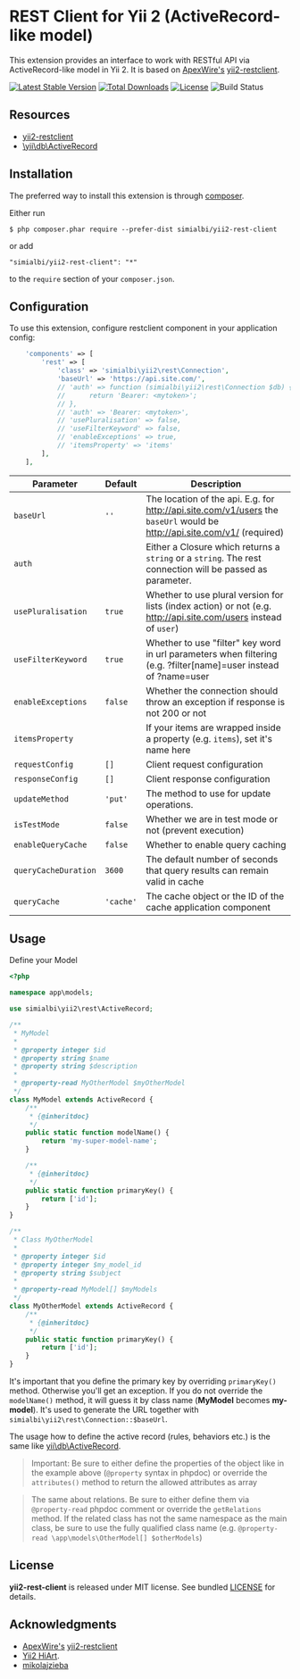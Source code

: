 # REST Client for Yii 2 (ActiveRecord-like model)
This extension provides an interface to work with RESTful API via ActiveRecord-like model in Yii 2.
It is based on [ApexWire's](https://github.com/ApexWire) [yii2-restclient](https://github.com/ApexWire/yii2-restclient).


[![Latest Stable Version](https://poser.pugx.org/simialbi/yii2-rest-client/v/stable?format=flat-square)](https://packagist.org/packages/simialbi/yii2-rest-client)
[![Total Downloads](https://poser.pugx.org/simialbi/yii2-rest-client/downloads?format=flat-square)](https://packagist.org/packages/simialbi/yii2-rest-client)
[![License](https://poser.pugx.org/simialbi/yii2-rest-client/license?format=flat-square)](https://packagist.org/packages/simialbi/yii2-rest-client)
![Build Status](https://github.com/simialbi/yii2-rest-client/workflows/build/badge.svg)

## Resources
 * [yii2-restclient](https://github.com/ApexWire/yii2-restclient)
 * [\yii\db\ActiveRecord](http://www.yiiframework.com/doc-2.0/guide-db-active-record.html)

## Installation
The preferred way to install this extension is through [composer](http://getcomposer.org/download/).

Either run

```
$ php composer.phar require --prefer-dist simialbi/yii2-rest-client
```

or add

```
"simialbi/yii2-rest-client": "*"
```

to the `require` section of your `composer.json`.

## Configuration
To use this extension, configure restclient component in your application config:

```php
    'components' => [
        'rest' => [
            'class' => 'simialbi\yii2\rest\Connection',
            'baseUrl' => 'https://api.site.com/',
            // 'auth' => function (simialbi\yii2\rest\Connection $db) {
            //      return 'Bearer: <mytoken>';
            // },
            // 'auth' => 'Bearer: <mytoken>',
            // 'usePluralisation' => false,
            // 'useFilterKeyword' => false,
            // 'enableExceptions' => true,
            // 'itemsProperty' => 'items'
        ],
    ],
```

| Parameter           | Default    | Description                                                                                                   |
| ------------------- | -----------| ------------------------------------------------------------------------------------------------------------- |
| `baseUrl`           | `''`       | The location of the api. E.g. for http://api.site.com/v1/users the `baseUrl` would be http://api.site.com/v1/  (required)   |
| `auth`              |            | Either a Closure which returns a `string` or a `string`. The rest connection will be passed as parameter.        |
| `usePluralisation`  | `true`     | Whether to use plural version for lists (index action) or not (e.g. http://api.site.com/users instead of `user`) |
| `useFilterKeyword`  | `true`     | Whether to use "filter" key word in url parameters when filtering (e.g. ?filter[name]=user instead of ?name=user |
| `enableExceptions`  | `false`    | Whether the connection should throw an exception if response is not 200 or not                                   |
| `itemsProperty`     |            | If your items are wrapped inside a property (e.g. `items`), set it's name here                                   | 
| `requestConfig`     | `[]`       |  Client request configuration                                                                                    | 
| `responseConfig`    | `[]`       | Client response configuration                                                                                   | 
| `updateMethod`      | `'put'`    | The method to use for update operations.                                                                        | 
| `isTestMode`        | `false`    | Whether we are in test mode or not (prevent execution)                                                          | 
| `enableQueryCache`  | `false`    | Whether to enable query caching                                                                                 | 
| `queryCacheDuration`| `3600`     | The default number of seconds that query results can remain valid in cache                             | 
| `queryCache`        | `'cache'`  | The cache object or the ID of the cache application component                                           | 

## Usage
Define your Model

```php
<?php

namespace app\models;

use simialbi\yii2\rest\ActiveRecord;

/**
 * MyModel
 * 
 * @property integer $id
 * @property string $name
 * @property string $description 
 * 
 * @property-read MyOtherModel $myOtherModel
 */
class MyModel extends ActiveRecord {
    /**
     * {@inheritdoc}
     */
    public static function modelName() {
        return 'my-super-model-name';
    }

    /**
     * {@inheritdoc}
     */
    public static function primaryKey() {
        return ['id'];
    }
}

/**
 * Class MyOtherModel
 * 
 * @property integer $id
 * @property integer $my_model_id
 * @property string $subject
 * 
 * @property-read MyModel[] $myModels
 */
class MyOtherModel extends ActiveRecord {
    /**
     * {@inheritdoc}
     */
    public static function primaryKey() {
        return ['id'];
    }
}
```

It's important that you define the primary key by overriding `primaryKey()` method. Otherwise you'll get an exception.
If you do not override the `modelName()` method, it will guess it by class name (**MyModel** becomes **my-model**). It's used
to generate the URL together with `simialbi\yii2\rest\Connection::$baseUrl`.

The usage how to define the active record (rules, behaviors etc.) is the same like [yii\db\ActiveRecord](http://www.yiiframework.com/doc-2.0/guide-db-active-record.html).

> Important: Be sure to either define the properties of the object like in the example above (`@property` syntax in phpdoc) 
> or override the `attributes()` method to return the allowed attributes as array

> The same about relations. Be sure to either define them via `@property-read` phpdoc comment or override the `getRelations`
> method. If the related class has not the same namespace as the main class, be sure to use the fully qualified class name
> (e.g. `@property-read \app\models\OtherModel[] $otherModels`)

## License

**yii2-rest-client** is released under MIT license. See bundled [LICENSE](LICENSE) for details.

## Acknowledgments
 * [ApexWire's](https://github.com/ApexWire) [yii2-restclient](https://github.com/ApexWire/yii2-restclient)
 * [Yii2 HiArt](https://github.com/hiqdev/yii2-hiart).
 * [mikolajzieba](https://github.com/mikolajzieba)
